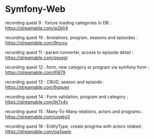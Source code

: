 # Symfony-Web
recording quest 9 : fixture loading categories in DB : 
https://streamable.com/w2btj4

recording quest 10 : birelations, program, seasons and episodes : 
https://streamable.com/9rorxu

recording quest 11 : param converter, access to episode detail : 
https://streamable.com/qsoxgr

recording quest 12 : form, new category or program via symfony form : 
https://streamable.com/jfj879

recording quest 13 : CRUD, season and episode :
https://streamable.com/6gpuev

recording quest 14 : Form validation, program and category : 
https://streamable.com/bt7x4v

recording quest 15 : Many-To-Many relations, actors and programs : 
https://streamable.com/uswkg3

recording quest 16 : EntityType, create progrma with actors related : 
https://streamable.com/oa3swm
